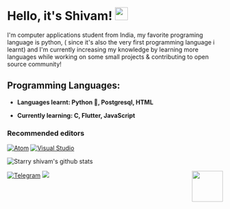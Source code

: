 # Hello, it's Shivam! <img src="https://raw.githubusercontent.com/MartinHeinz/MartinHeinz/master/wave.gif" width="30px">

I'm computer applications student from India, my favorite programing language is python, ( since it's also the very first programming language i learnt) and I'm currently increasing my knowledge by learning more languages while working on some small projects & contributing to open source community!
## Programming Languages:

- **Languages learnt: Python :snake:, Postgresql, HTML**
 
- **Currently learning: C, Flutter, JavaScript**

### Recommended editors
[![Atom](https://img.shields.io/badge/atom-28b463.svg?style=for-the-badge&logo=atom)](https://atom.io/)
[![Visual Studio](https://img.shields.io/badge/VisualStudioCode-1da1f2.svg?style=for-the-badge&logo=visual-studio-code)](https://vscodium.com/)

![Starry shivam's github stats](https://github-readme-stats.vercel.app/api?username=starry69&show_icons=true&theme=dark)

<!--- 
Taken from https://github.com/anuraghazra/github-readme-stats/blob/master/readme.md, this is a gradient card. Edit colors if you'd like.
![Austin Hornhead's github stats](https://github-readme-stats.vercel.app/api?username=marchingon12&show_icons=true&bg_color=30,FFDEE9,B5FFFC&title_color=000000&text_color=2b2b2b&icon_color=ff009e) 
-->

[![Telegram](https://img.shields.io/badge/telegram-1b77FF.svg?style=for-the-badge&logo=telegram)](https://t.me/starryboi)
<a href="https://twitter.com/starry_shivam"><img src="https://img.shields.io/badge/Twitter-blue.svg?style=for-the-badge&logo=twitter"></a> <img src="https://64.media.tumblr.com/34784257378ce2c51675599159735772/tumblr_nd3b8i2gL01sedjuto1_400.gifv" align="right" width="72"/>
